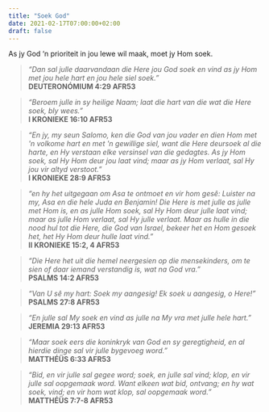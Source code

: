```yaml
---
title: "Soek God"
date: 2021-02-17T07:00:00+02:00
draft: false
---
```

As jy God ‘n prioriteit in jou lewe wil maak, moet jy Hom soek.  

>*“Dan sal julle daarvandaan die Here jou God soek en vind as jy Hom met jou hele hart en jou hele siel soek.”*  
**‭‭DEUTERONÓMIUM‬ ‭4:29‬ ‭AFR53‬‬**

>*“Beroem julle in sy heilige Naam; laat die hart van die wat die Here soek, bly wees.”*  
**‭‭I KRONIEKE‬ ‭16:10‬ ‭AFR53‬‬**

>*“En jy, my seun Salomo, ken die God van jou vader en dien Hom met 'n volkome hart en met 'n gewillige siel, want die Here deursoek al die harte, en Hy verstaan elke versinsel van die gedagtes. As jy Hom soek, sal Hy Hom deur jou laat vind; maar as jy Hom verlaat, sal Hy jou vir altyd verstoot.”*  
**‭‭I KRONIEKE‬ ‭28:9‬ ‭AFR53‬‬**

>*“en hy het uitgegaan om Asa te ontmoet en vir hom gesê: Luister na my, Asa en die hele Juda en Benjamin! Die Here is met julle as julle met Hom is, en as julle Hom soek, sal Hy Hom deur julle laat vind; maar as julle Hom verlaat, sal Hy julle verlaat.
Maar as hulle in die nood hul tot die Here, die God van Israel, bekeer het en Hom gesoek het, het Hy Hom deur hulle laat vind.”*  
**‭‭II KRONIEKE‬ ‭15:2, 4‬ ‭AFR53‬‬**

>*“Die Here het uit die hemel neergesien op die mensekinders, om te sien of daar iemand verstandig is, wat na God vra.”*  
**‭‭PSALMS‬ ‭14:2‬ ‭AFR53‬‬**

>*“Van U sê my hart: Soek my aangesig! Ek soek u aangesig, o Here!”*  
**‭‭PSALMS‬ ‭27:8‬ ‭AFR53‬‬**

>*“En julle sal My soek en vind as julle na My vra met julle hele hart.”*  
**‭‭JEREMIA‬ ‭29:13‬ ‭AFR53‬‬**

>*“Maar soek eers die koninkryk van God en sy geregtigheid, en al hierdie dinge sal vir julle bygevoeg word.”*  
**‭‭MATTHÉÜS‬ ‭6:33‬ ‭AFR53‬‬**

>*“Bid, en vir julle sal gegee word; soek, en julle sal vind; klop, en vir julle sal oopgemaak word. Want elkeen wat bid, ontvang; en hy wat soek, vind; en vir hom wat klop, sal oopgemaak word.”*  
**‭‭MATTHÉÜS‬ ‭7:7-8‬ ‭AFR53‬‬**
